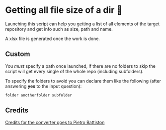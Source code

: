 # Getting all file size of a dir 📂

Launching this script can help you getting a list of all elements of the target repository and get info such as size, path and name.

A xlsx file is generated once the work is done.

## Custom

You _must_ specify a path once launched, if there are no folders to skip the script will get every single of the whole repo (including subfolders).

To specify the folders to avoid you can declare them like the following (after answering **yes** to the input question):

```
folder anotherfolder subfolder
```

## Credits

[Credits for the converter goes to Pietro Battiston](https://stackoverflow.com/questions/12523586/python-format-size-application-converting-b-to-kb-mb-gb-tb)
